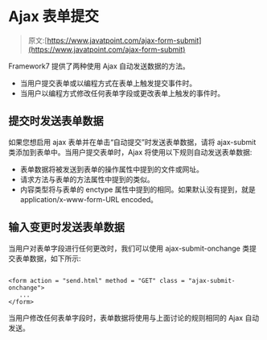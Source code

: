# Ajax 表单提交

> 原文:[https://www.javatpoint.com/ajax-form-submit](https://www.javatpoint.com/ajax-form-submit)

Framework7 提供了两种使用 Ajax 自动发送数据的方法。

*   当用户提交表单或以编程方式在表单上触发提交事件时。
*   当用户以编程方式修改任何表单字段或更改表单上触发的事件时。

## 提交时发送表单数据

如果您想启用 ajax 表单并在单击“自动提交”时发送表单数据，请将 ajax-submit 类添加到表单中。当用户提交表单时，Ajax 将使用以下规则自动发送表单数据:

*   表单数据将被发送到表单的操作属性中提到的文件或网址。
*   请求方法与表单的方法属性中提到的类似。
*   内容类型将与表单的 enctype 属性中提到的相同。如果默认没有提到，就是 application/x-www-form-URL encoded。

## 输入变更时发送表单数据

当用户对表单字段进行任何更改时，我们可以使用 ajax-submit-onchange 类提交表单数据，如下所示:

```

<form action = "send.html" method = "GET" class = "ajax-submit-onchange">
   ...
</form>  

```

当用户修改任何表单字段时，表单数据将使用与上面讨论的规则相同的 Ajax 自动发送。